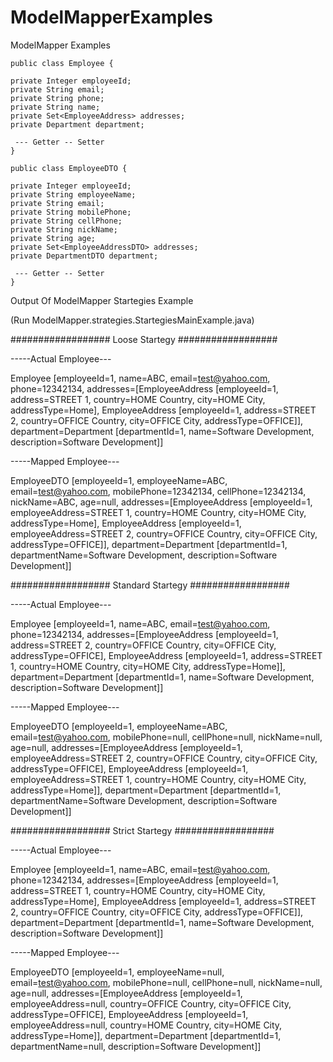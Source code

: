 # ModelMapperExamples
ModelMapper Examples


    public class Employee {

	private Integer employeeId;
	private String email;
	private String phone;
	private String name;
	private Set<EmployeeAddress> addresses;
	private Department department;
  
     --- Getter -- Setter 
    }

    public class EmployeeDTO {

	private Integer employeeId;
	private String employeeName;
	private String email;
	private String mobilePhone;
	private String cellPhone;
	private String nickName;
	private String age;
	private Set<EmployeeAddressDTO> addresses;
	private DepartmentDTO department;
  
     --- Getter -- Setter 
    }


Output Of ModelMapper Startegies Example

(Run ModelMapper.strategies.StartegiesMainExample.java)

################## Loose Startegy ##################

-----Actual Employee---

Employee [employeeId=1, name=ABC, email=test@yahoo.com, phone=12342134, addresses=[EmployeeAddress [employeeId=1, address=STREET 1, country=HOME Country, city=HOME City, addressType=Home], EmployeeAddress [employeeId=1, address=STREET 2, country=OFFICE Country, city=OFFICE City, addressType=OFFICE]], department=Department [departmentId=1, name=Software Development, description=Software Development]]

-----Mapped Employee---

EmployeeDTO [employeeId=1, employeeName=ABC, email=test@yahoo.com, mobilePhone=12342134, cellPhone=12342134, nickName=ABC, age=null, addresses=[EmployeeAddress [employeeId=1, employeeAddress=STREET 1, country=HOME Country, city=HOME City, addressType=Home], EmployeeAddress [employeeId=1, employeeAddress=STREET 2, country=OFFICE Country, city=OFFICE City, addressType=OFFICE]], department=Department [departmentId=1, departmentName=Software Development, description=Software Development]]




################## Standard Startegy ##################

-----Actual Employee---

Employee [employeeId=1, name=ABC, email=test@yahoo.com, phone=12342134, addresses=[EmployeeAddress [employeeId=1, address=STREET 2, country=OFFICE Country, city=OFFICE City, addressType=OFFICE], EmployeeAddress [employeeId=1, address=STREET 1, country=HOME Country, city=HOME City, addressType=Home]], department=Department [departmentId=1, name=Software Development, description=Software Development]]

-----Mapped Employee---

EmployeeDTO [employeeId=1, employeeName=ABC, email=test@yahoo.com, mobilePhone=null, cellPhone=null, nickName=null, age=null, addresses=[EmployeeAddress [employeeId=1, employeeAddress=STREET 2, country=OFFICE Country, city=OFFICE City, addressType=OFFICE], EmployeeAddress [employeeId=1, employeeAddress=STREET 1, country=HOME Country, city=HOME City, addressType=Home]], department=Department [departmentId=1, departmentName=Software Development, description=Software Development]]




################## Strict Startegy ##################

-----Actual Employee---

Employee [employeeId=1, name=ABC, email=test@yahoo.com, phone=12342134, addresses=[EmployeeAddress [employeeId=1, address=STREET 1, country=HOME Country, city=HOME City, addressType=Home], EmployeeAddress [employeeId=1, address=STREET 2, country=OFFICE Country, city=OFFICE City, addressType=OFFICE]], department=Department [departmentId=1, name=Software Development, description=Software Development]]

-----Mapped Employee---

EmployeeDTO [employeeId=1, employeeName=null, email=test@yahoo.com, mobilePhone=null, cellPhone=null, nickName=null, age=null, addresses=[EmployeeAddress [employeeId=1, employeeAddress=null, country=OFFICE Country, city=OFFICE City, addressType=OFFICE], EmployeeAddress [employeeId=1, employeeAddress=null, country=HOME Country, city=HOME City, addressType=Home]], department=Department [departmentId=1, departmentName=null, description=Software Development]]


